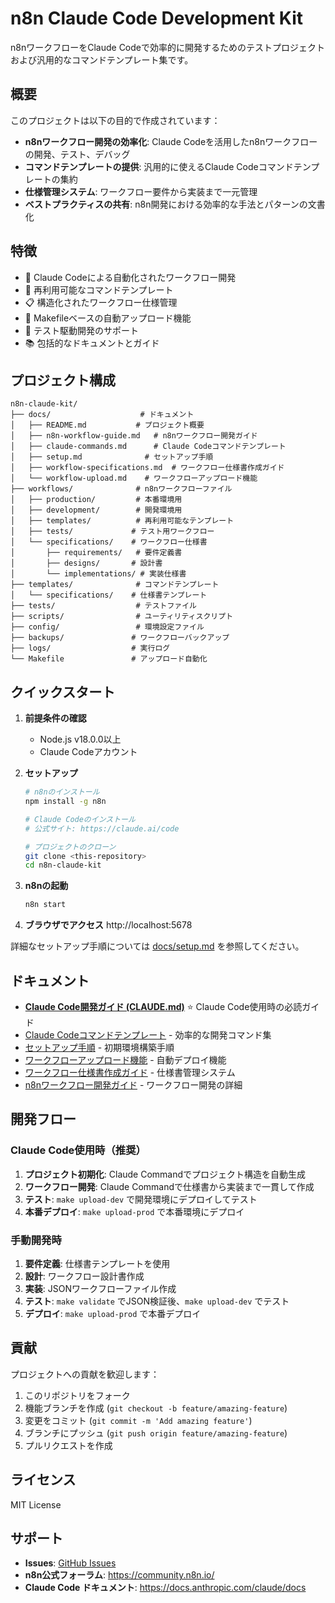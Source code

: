 # n8n Claude Code Development Kit

n8nワークフローをClaude Codeで効率的に開発するためのテストプロジェクトおよび汎用的なコマンドテンプレート集です。

## 概要

このプロジェクトは以下の目的で作成されています：

- **n8nワークフロー開発の効率化**: Claude Codeを活用したn8nワークフローの開発、テスト、デバッグ
- **コマンドテンプレートの提供**: 汎用的に使えるClaude Codeコマンドテンプレートの集約
- **仕様管理システム**: ワークフロー要件から実装まで一元管理
- **ベストプラクティスの共有**: n8n開発における効率的な手法とパターンの文書化

## 特徴

- 🤖 Claude Codeによる自動化されたワークフロー開発
- 📝 再利用可能なコマンドテンプレート
- 📋 構造化されたワークフロー仕様管理
- 🚀 Makefileベースの自動アップロード機能
- 🧪 テスト駆動開発のサポート
- 📚 包括的なドキュメントとガイド

## プロジェクト構成

```
n8n-claude-kit/
├── docs/                    # ドキュメント
│   ├── README.md           # プロジェクト概要
│   ├── n8n-workflow-guide.md   # n8nワークフロー開発ガイド
│   ├── claude-commands.md      # Claude Codeコマンドテンプレート
│   ├── setup.md              # セットアップ手順
│   ├── workflow-specifications.md  # ワークフロー仕様書作成ガイド
│   └── workflow-upload.md    # ワークフローアップロード機能
├── workflows/              # n8nワークフローファイル
│   ├── production/         # 本番環境用
│   ├── development/        # 開発環境用
│   ├── templates/          # 再利用可能なテンプレート
│   ├── tests/             # テスト用ワークフロー
│   └── specifications/    # ワークフロー仕様書
│       ├── requirements/   # 要件定義書
│       ├── designs/       # 設計書
│       └── implementations/ # 実装仕様書
├── templates/              # コマンドテンプレート
│   └── specifications/    # 仕様書テンプレート
├── tests/                  # テストファイル
├── scripts/                # ユーティリティスクリプト
├── config/                 # 環境設定ファイル
├── backups/               # ワークフローバックアップ
├── logs/                  # 実行ログ
└── Makefile               # アップロード自動化
```

## クイックスタート

1. **前提条件の確認**
   - Node.js v18.0.0以上
   - Claude Codeアカウント

2. **セットアップ**
   ```bash
   # n8nのインストール
   npm install -g n8n
   
   # Claude Codeのインストール
   # 公式サイト: https://claude.ai/code
   
   # プロジェクトのクローン
   git clone <this-repository>
   cd n8n-claude-kit
   ```

3. **n8nの起動**
   ```bash
   n8n start
   ```

4. **ブラウザでアクセス**
   http://localhost:5678

詳細なセットアップ手順については [docs/setup.md](./docs/setup.md) を参照してください。

## ドキュメント

- **[Claude Code開発ガイド (CLAUDE.md)](./CLAUDE.md)** ⭐ Claude Code使用時の必読ガイド
- [Claude Codeコマンドテンプレート](./docs/claude-commands.md) - 効率的な開発コマンド集
- [セットアップ手順](./docs/setup.md) - 初期環境構築手順
- [ワークフローアップロード機能](./docs/workflow-upload.md) - 自動デプロイ機能
- [ワークフロー仕様書作成ガイド](./docs/workflow-specifications.md) - 仕様書管理システム
- [n8nワークフロー開発ガイド](./docs/n8n-workflow-guide.md) - ワークフロー開発の詳細

## 開発フロー

### Claude Code使用時（推奨）
1. **プロジェクト初期化**: Claude Commandでプロジェクト構造を自動生成
2. **ワークフロー開発**: Claude Commandで仕様書から実装まで一貫して作成
3. **テスト**: `make upload-dev` で開発環境にデプロイしてテスト
4. **本番デプロイ**: `make upload-prod` で本番環境にデプロイ

### 手動開発時
1. **要件定義**: 仕様書テンプレートを使用
2. **設計**: ワークフロー設計書作成
3. **実装**: JSONワークフローファイル作成
4. **テスト**: `make validate` でJSON検証後、`make upload-dev` でテスト
5. **デプロイ**: `make upload-prod` で本番デプロイ

## 貢献

プロジェクトへの貢献を歓迎します：

1. このリポジトリをフォーク
2. 機能ブランチを作成 (`git checkout -b feature/amazing-feature`)
3. 変更をコミット (`git commit -m 'Add amazing feature'`)
4. ブランチにプッシュ (`git push origin feature/amazing-feature`)
5. プルリクエストを作成

## ライセンス

MIT License

## サポート

- **Issues**: [GitHub Issues](../../issues)
- **n8n公式フォーラム**: https://community.n8n.io/
- **Claude Code ドキュメント**: https://docs.anthropic.com/claude/docs